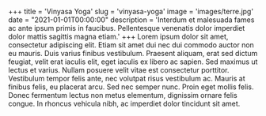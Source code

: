 +++
title = 'Vinyasa Yoga'
slug = 'vinyasa-yoga'
image = 'images/terre.jpg'
date = "2021-01-01T00:00:00"
description = 'Interdum et malesuada fames ac ante ipsum primis in faucibus. Pellentesque venenatis dolor imperdiet dolor mattis sagittis magna etiam.'
+++
Lorem ipsum dolor sit amet, consectetur adipiscing elit. Etiam sit amet dui nec dui commodo auctor non eu mauris. Duis varius finibus vestibulum. Praesent aliquam, erat sed dictum feugiat, velit erat iaculis elit, eget iaculis ex libero ac sapien. Sed maximus ut lectus et varius. Nullam posuere velit vitae est consectetur porttitor. Vestibulum tempor felis ante, nec volutpat risus vestibulum ac. Mauris at finibus felis, eu placerat arcu. Sed nec semper nunc. Proin eget mollis felis. Donec fermentum lectus non metus elementum, dignissim ornare felis congue. In rhoncus vehicula nibh, ac imperdiet dolor tincidunt sit amet.